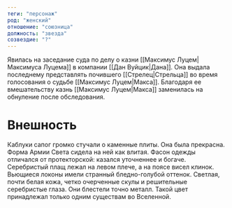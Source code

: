 ```yaml
---
теги: "персонаж"
род: "женский"
отношение: "союзница"
должность: "звезда"
созвездие: "?"
---
```


Явилась на заседание суда по делу о казни [[Максимус Луцем|Максимуса Луцема]] в компании [[Дан Вуйцик|Дана]]. Она выдала последнему представлять почившего [[Стрелец|Стрельца]] во время голосования о судьбе [[Максимус Луцем|Макса]]. Благодаря ее вмешательству казнь [[Максимус Луцем|Макса]] заменилась на обнуление после обследования.



# Внешность
Каблуки сапог громко стучали о каменные плиты. Она была прекрасна. Форма Армии Света сидела на ней как влитая. Фасон одежды отличался от протекторской: казался уточненнее и богаче. Серебристый плащ лежал на левом плече, а на поясе висел клинок. Вьющиеся локоны имели странный бледно-голубой оттенок. Светлая, почти белая кожа, четко очерченные скулы и решительные серебристые глаза. Они блестели точно металл. Такой цвет принадлежал только одним существам во Вселенной.